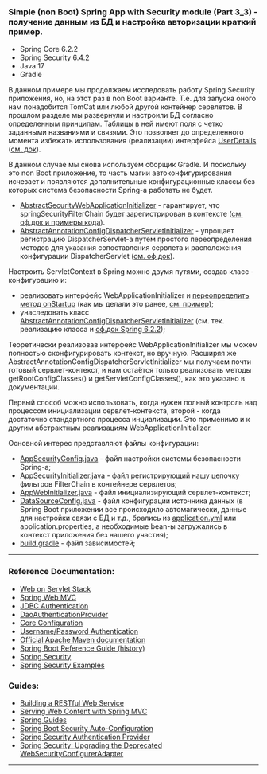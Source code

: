 ### Simple (non Boot) Spring App with Security module (Part 3_3)  - получение данным из БД и настройка авторизации краткий пример.

- Spring Core 6.2.2
- Spring Security 6.4.2
- Java 17
- Gradle

В данном примере мы продолжаем исследовать работу Spring Security приложения, но, на этот раз в non Boot варианте. 
Т.е. для запуска оного нам понадобится TomCat или любой другой контейнер сервлетов. В прошлом разделе мы развернули 
и настроили БД согласно определенным принципам. Таблицы в ней имеют поля с четко заданными названиями и связями. Это 
позволяет до определенного момента избежать использования (реализации) интерфейса [UserDetails](https://docs.spring.io/spring-security/site/docs/current/api/org/springframework/security/core/userdetails/UserDetails.html) 
([см. док](https://docs.spring.io/spring-security/reference/servlet/authentication/passwords/user-details.html)).

В данном случае мы снова используем сборщик Gradle. И поскольку это non Boot приложение, то часть магии автоконфигурирования 
исчезает и появляются дополнительные конфигурационные классы без которых система безопасности Spring-a работать не будет.

- [AbstractSecurityWebApplicationInitializer](https://docs.spring.io/spring-security/site/docs/4.2.4.RELEASE/apidocs/org/springframework/security/web/context/AbstractSecurityWebApplicationInitializer.html) - гарантирует, что springSecurityFilterChain будет зарегистрирован в контексте ([см. оф.док и примеры кода](https://docs.spring.io/spring-security/site/docs/4.2.x/reference/html/jc.html#abstractsecuritywebapplicationinitializer)).
- [AbstractAnnotationConfigDispatcherServletInitializer](https://docs.spring.io/spring-framework/docs/current/javadoc-api/org/springframework/web/servlet/support/AbstractAnnotationConfigDispatcherServletInitializer.html) - упрощает регистрацию DispatcherServlet-a путем простого переопределения методов для указания сопоставления сервлета и расположения конфигурации DispatcherServlet ([см. оф.док](https://docs.spring.io/spring-framework/docs/3.2.x/spring-framework-reference/html/mvc.html#mvc-container-config)). 

Настроить ServletContext в Spring можно двумя путями, создав класс - конфигурацию и:
- реализовать интерфейс WebApplicationInitializer и [переопределить метод onStartup](https://docs.spring.io/spring-framework/reference/web/webmvc/mvc-servlet.html) (как мы делали это ранее, [см. пример](https://github.com/JcoderPaul/Evolution_app_development/blob/master/SpringAOPAndCo/src/main/java/me/oldboy/config/WebContextInitializer.java));
- унаследовать класс [AbstractAnnotationConfigDispatcherServletInitializer](https://github.com/JcoderPaul/SPRING_SECURITY-Short_Guide/blob/master/Security_part_3_3/src/main/java/me/oldboy/config/AppWebInitializer.java) (см. тек. реализацию класса и [оф.док Spring 6.2.2](https://docs.spring.io/spring-framework/reference/web/webmvc/mvc-servlet/container-config.html));

Теоретически реализовав интерфейс WebApplicationInitializer мы можем полностью сконфигурировать контекст, но вручную. 
Расширяя же AbstractAnnotationConfigDispatcherServletInitializer мы получаем почти готовый сервлет-контекст, и нам 
остаётся только реализовать методы getRootConfigClasses() и getServletConfigClasses(), как это указано в документации.

Первый способ можно использовать, когда нужен полный контроль над процессом инициализации сервлет-контекста, второй - когда 
достаточно стандартного процесса инциализации. Это применимо и к другим абстрактным реализациям WebApplicationInitializer.

Основной интерес представляют файлы конфигурации:
- [AppSecurityConfig.java](https://github.com/JcoderPaul/SPRING_SECURITY-Short_Guide/blob/master/Security_part_3_3/src/main/java/me/oldboy/config/AppSecurityConfig.java) - файл настройки системы безопасности Spring-a;
- [AppSecurityInitializer.java](https://github.com/JcoderPaul/SPRING_SECURITY-Short_Guide/blob/master/Security_part_3_3/src/main/java/me/oldboy/config/AppSecurityInitializer.java) - файл регистрирующий нашу цепочку фильтров FilterChain в контейнере сервлетов;
- [AppWebInitializer.java](https://github.com/JcoderPaul/SPRING_SECURITY-Short_Guide/blob/master/Security_part_3_3/src/main/java/me/oldboy/config/AppWebInitializer.java) - файл инициализирующий сервлет-контекст;
- [DataSourceConfig.java](https://github.com/JcoderPaul/SPRING_SECURITY-Short_Guide/blob/master/Security_part_3_3/src/main/java/me/oldboy/config/DataSourceConfig.java) - файл конфигурации источника данных (в Spring Boot приложении все происходило автомагически, 
данные для настройки связи с БД и т.д., брались из [application.yml](https://github.com/JcoderPaul/SPRING_SECURITY-Short_Guide/blob/master/Security_part_3_3/src/main/resources/application.yml) или application.properties, а необходимые bean-ы 
загружались в контекст приложения без нашего участия);
- [build.gradle](https://github.com/JcoderPaul/SPRING_SECURITY-Short_Guide/edit/master/Security_part_3_3/build.gradle) - файл зависимостей;
________________________________________________________________________________________________________________________
### Reference Documentation:

* [Web on Servlet Stack](https://docs.spring.io/spring-framework/reference/web.html)
* [Spring Web MVC](https://docs.spring.io/spring-framework/reference/web/webmvc.html)
* [JDBC Authentication](https://docs.spring.io/spring-security/reference/servlet/authentication/passwords/jdbc.html#servlet-authentication-jdbc-datasource)
* [DaoAuthenticationProvider](https://docs.spring.io/spring-security/reference/servlet/authentication/passwords/dao-authentication-provider.html)
* [Core Configuration](https://docs.spring.io/spring-security/reference/servlet/oauth2/login/core.html)
* [Username/Password Authentication](https://docs.spring.io/spring-security/reference/servlet/authentication/passwords/index.html#publish-authentication-manager-bean)
* [Official Apache Maven documentation](https://maven.apache.org/guides/index.html)
* [Spring Boot Reference Guide (history)](https://docs.spring.io/spring-boot/docs/)
* [Spring Security](https://spring.io/projects/spring-security)
* [Spring Security Examples](https://spring.io/projects/spring-security#samples)

### Guides:

* [Building a RESTful Web Service](https://spring.io/guides/gs/rest-service/)
* [Serving Web Content with Spring MVC](https://spring.io/guides/gs/serving-web-content/)
* [Spring Guides](https://spring.io/guides)
* [Spring Boot Security Auto-Configuration](https://www.baeldung.com/spring-boot-security-autoconfiguration)
* [Spring Security Authentication Provider](https://www.baeldung.com/spring-security-authentication-provider)
* [Spring Security: Upgrading the Deprecated WebSecurityConfigurerAdapter](https://www.baeldung.com/spring-deprecated-websecurityconfigureradapter)
________________________________________________________________________________________________________________________
